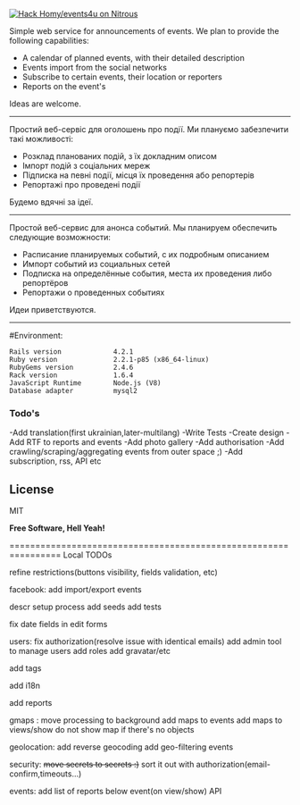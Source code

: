 [![Hack Homy/events4u on Nitrous](https://d3o0mnbgv6k92a.cloudfront.net/assets/hack-l-v1-d464cf470a5da050619f6f247a1017ec.png)](https://lite.nitrous.io/hack_button?source=embed&runtime=rails&repo=Homy%2Fevents4u&file_to_open=README.md)

Simple web service for announcements of events.
We plan to provide the following capabilities:
 - A calendar of planned events, with their detailed description
 - Events import from the social networks
 - Subscribe to certain events, their location or reporters
 - Reports on the event's

Ideas are welcome.

-------------------

Простий веб-сервіс для оголошень про події.
Ми плануємо забезпечити такі можливості:
- Розклад планованих подій, з їх докладним описом
- Імпорт подій з соціальних мереж
- Підписка на певні події, місця їх проведення або репортерів
- Репортажі про проведені події

Будемо вдячні за ідеї.

-------------------

Простой веб-сервис для анонса событий.
Мы планируем обеспечить следующие возможности:
 - Расписание планируемых событий, с их подробным описанием
 - Импорт событий из социальных сетей
 - Подписка на определённые события, места их проведения либо репортёров
 - Репортажи о проведенных событиях

Идеи приветствуются.

-------------------

#Environment:
```
Rails version             4.2.1
Ruby version              2.2.1-p85 (x86_64-linux)
RubyGems version          2.4.6
Rack version              1.6.4
JavaScript Runtime        Node.js (V8)
Database adapter          mysql2

```

### Todo's
 -Add translation(first ukrainian,later-multilang)
 -Write Tests
 -Create design
 -Add RTF to reports and events
 -Add photo gallery
 -Add authorisation
 -Add crawling/scraping/aggregating events from outer space ;)
 -Add subscription, rss, API etc

License
----

MIT


**Free Software, Hell Yeah!**

================================================================
Local TODOs

refine restrictions(buttons visibility, fields validation, etc)

facebook:
add import/export events

descr setup process
add seeds
add tests

fix date fields in edit forms

users:
fix authorization(resolve issue with identical emails)
add admin tool to manage users
add roles
add gravatar/etc

add tags

add i18n

add reports

gmaps :
move processing to background
add maps to events
add maps to views/show
do not show map if there's no objects

geolocation:
add reverse geocoding
add geo-filtering events

security:
~~move secrets to secrets :)~~
sort it out with authorization(email-confirm,timeouts...)

events:
add list of reports below event(on view/show)
API
